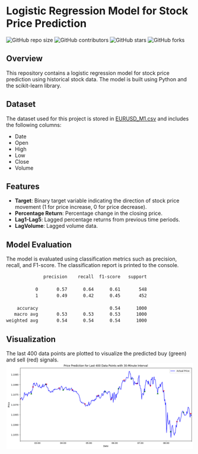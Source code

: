 # Logistic Regression Model for Stock Price Prediction

![GitHub repo size](https://img.shields.io/github/repo-size/alimirash/Logistic_Regression_Model_for_Stock_Price_Prediction)
![GitHub contributors](https://img.shields.io/github/contributors/alimirash/Logistic_Regression_Model_for_Stock_Price_Prediction)
![GitHub stars](https://img.shields.io/github/stars/alimirash/Logistic_Regression_Model_for_Stock_Price_Prediction?style=social)
![GitHub forks](https://img.shields.io/github/forks/alimirash/Logistic_Regression_Model_for_Stock_Price_Prediction?style=social)

## Overview

This repository contains a logistic regression model for stock price prediction using historical stock data. The model is built using Python and the scikit-learn library.

## Dataset

The dataset used for this project is stored in [EURUSD_M1.csv](https://github.com/alimirash/Logistic_Regression_Model_for_Stock_Price_Prediction/blob/baa798788a83657ad245f55a0694ebfcde82a761/EURUSD_M1.csv) and includes the following columns:

- Date
- Open
- High
- Low
- Close
- Volume

## Features

- **Target**: Binary target variable indicating the direction of stock price movement (1 for price increase, 0 for price decrease).
- **Percentage Return**: Percentage change in the closing price.
- **Lag1-Lag5**: Lagged percentage returns from previous time periods.
- **LagVolume**: Lagged volume data.

## Model Evaluation
The model is evaluated using classification metrics such as precision, recall, and F1-score. The classification report is printed to the console.
```bash
              precision    recall  f1-score   support

           0       0.57      0.64      0.61       548
           1       0.49      0.42      0.45       452

    accuracy                           0.54      1000
   macro avg       0.53      0.53      0.53      1000
weighted avg       0.54      0.54      0.54      1000
```

## Visualization
The last 400 data points are plotted to visualize the predicted buy (green) and sell (red) signals.
![Price Prediction for Last 400 Data Points with 30-Minute Interval](https://github.com/alimirash/Logistic_Regression_Model_for_Stock_Price_Prediction/blob/1486f4a1253724a00cd4df3be64d49de3391d24b/Price%20Prediction%20for%20Last%20400%20Data%20Points%20with%2030-Minute%20Interval.png)

